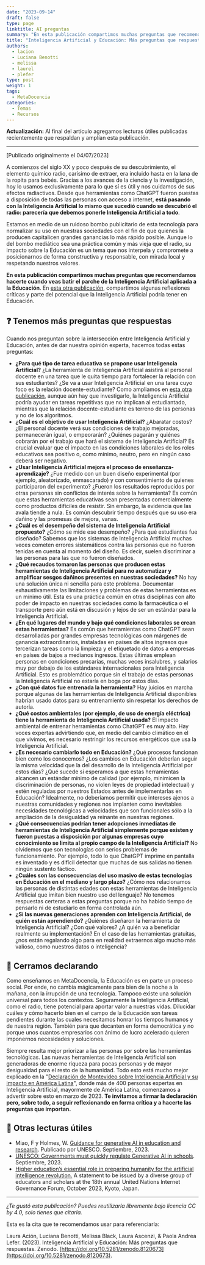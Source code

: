 ```yaml
---
date: "2023-09-14"
draft: false
type: page
linktitle: AI preguntas
summary: "En esta publicación compartimos muchas preguntas que recomendamos hacerte cuando veas batir el parche de la Inteligencia Artificial aplicada a la Educación."
title: "Inteligencia Artificial y Educación: Más preguntas que respuestas [Actualizado]"
authors:
  - lacion
  - Luciana Benotti
  - melissa
  - laurel
  - plefer
type: post
weight: 1
tags: 
  - MetaDocencia 
categories:
  - Temas
  - Recursos
---
```


**Actualización:** Al final del artículo agregamos lecturas útiles publicadas recientemente que respaldan y amplían esta publicación. 

------

[Publicado originalmente el 04/07/2023]

A comienzos del siglo XX y poco después de su descubrimiento, el elemento químico radio, carísimo de extraer, era incluido hasta en la lana de la ropita para bebés. Gracias a los avances de la ciencia y la investigación, hoy lo usamos exclusivamente para lo que sí es útil y nos cuidamos de sus efectos radiactivos. Desde que herramientas como ChatGPT fueron puestas a disposición de todas las personas con acceso a internet, **está pasando con la Inteligencia Artificial lo mismo que sucedió cuando se descubrió el radio: parecería que debemos ponerle Inteligencia Artificial a todo**.

Estamos en medio de un ruidoso bombo publicitario de esta tecnología para normalizar su uso en nuestras sociedades con el fin de que quienes la producen capitalicen grandes ganancias lo más rápido posible. Aunque lo del bombo mediático sea una práctica común y más vieja que el radio, su impacto sobre la Educación es un tema que nos interpela y compromete a posicionarnos de forma constructiva y responsable, con mirada local y respetando nuestros valores.

**En esta publicación compartimos muchas preguntas que recomendamos hacerte cuando veas batir el parche de la Inteligencia Artificial aplicada a la Educación**. En [esta otra publicación](https://www.metadocencia.org/post/ai-reflexiones/), compartimos algunas reflexiones críticas y parte del potencial que la Inteligencia Artificial podría tener en Educación.

## ❓ Tenemos más preguntas que respuestas
Cuando nos preguntan sobre la intersección entre Inteligencia Artificial y Educación, antes de dar nuestra opinión experta, hacemos todas estas preguntas:
- **¿Para qué tipo de tarea educativa se propone usar Inteligencia Artificial?** ¿La herramienta de Inteligencia Artificial asistirá al personal docente en una tarea que le quita tiempo para fortalecer la relación con sus estudiantes? ¿Se va a usar Inteligencia Artificial en una tarea cuyo foco es la relación docente-estudiante? Como ampliamos en [esta otra publicación](https://www.metadocencia.org/post/ai-reflexiones/), aunque aún hay que investigarlo, la Inteligencia Artificial podría ayudar en tareas repetitivas que no implican al estudiantado, mientras que la relación docente-estudiante es terreno de las personas y no de los algoritmos.
- **¿Cuál es el objetivo de usar Inteligencia Artificial?** ¿Abaratar costos? ¿El personal docente verá sus condiciones de trabajo mejoradas, permanecerán igual, o empeorarán? ¿Quiénes pagarán y quiénes cobrarán por el trabajo que hará el sistema de Inteligencia Artificial? Es crucial evaluar que el impacto en las condiciones laborales de los roles educativos sea positivo o, como mínimo, neutro, pero en ningún caso deberá ser negativo.
- **¿Usar Inteligencia Artificial mejora el proceso de enseñanza-aprendizaje?** ¿Fue medido con un buen diseño experimental (por ejemplo, aleatorizado, enmascarado) y con consentimiento de quienes participaron del experimento? ¿Fueron los resultados reproducidos por otras personas sin conflictos de interés sobre la herramienta? Es común que estas herramientas educativas sean presentadas comercialmente como productos difíciles de resistir. Sin embargo, la evidencia que las avala tiende a nula. Es común descubrir tiempo después que su uso era dañino y las promesas de mejora, vanas.
- **¿Cuál es el desempeño del sistema de Inteligencia Artificial propuesto?** ¿Cómo se mide ese desempeño? ¿Para qué estudiantes fue diseñado? Sabemos que los sistemas de Inteligencia Artificial muchas veces cometen errores sistemáticos contra las personas que no fueron tenidas en cuenta al momento del diseño. Es decir, suelen discriminar a las personas para las que no fueron diseñados.
- **¿Qué recaudos tomaron las personas que producen estas herramientas de Inteligencia Artificial para no automatizar y amplificar sesgos dañinos presentes en nuestras sociedades?** No hay una solución única ni sencilla para este problema. Documentar exhaustivamente las limitaciones y problemas de estas herramientas es un mínimo útil. Esta es una práctica común en otras disciplinas con alto poder de impacto en nuestras sociedades como la farmacéutica o el transporte pero aún está en discusión y lejos de ser un estándar para la Inteligencia Artificial.
- **¿En qué lugares del mundo y bajo qué condiciones laborales se crean estas herramientas?** Es común que herramientas como ChatGPT sean desarrolladas por grandes empresas tecnológicas con márgenes de ganancia extraordinarios, instaladas en países de altos ingresos que tercerizan tareas como la limpieza y el etiquetado de datos a empresas en países de bajos a medianos ingresos. Estas últimas emplean personas en condiciones precarias, muchas veces insalubres, y salarios muy por debajo de los estándares internacionales para Inteligencia Artificial. Esto es problemático porque sin el trabajo de estas personas la Inteligencia Artificial no estaría en boga por estos días.
- **¿Con qué datos fue entrenada la herramienta?** Hay juicios en marcha porque algunas de las herramientas de Inteligencia Artificial disponibles habrían usado datos para su entrenamiento sin respetar los derechos de autoría.
- **¿Qué costos ambientales (por ejemplo, de uso de energía eléctrica) tiene la herramienta de Inteligencia Artificial usada?** El impacto ambiental de entrenar herramientas como ChatGPT es muy alto. Hay voces expertas advirtiendo que, en medio del cambio climático en el que vivimos, es necesario restringir los recursos energéticos que usa la Inteligencia Artificial.
- **¿Es necesario cambiarlo todo en Educación?** ¿Qué procesos funcionan bien como los conocemos? ¿Los cambios en Educación deberían seguir la misma velocidad que la del desarrollo de la Inteligencia Artificial por estos días? ¿Qué sucede si esperamos a que estas herramientas alcancen un estándar mínimo de calidad (por ejemplo, minimicen la discriminación de personas, no violen leyes de propiedad intelectual) y estén reguladas por nuestros Estados antes de implementarlas en Educación? Idealmente, no deberíamos permitir que intereses ajenos a nuestras comunidades y regiones nos implanten como inevitables necesidades tecnológicas a velocidades que son funcionales sólo a la ampliación de la desigualdad ya reinante en nuestras regiones.
- **¿Qué consecuencias podrían tener adopciones inmediatas de herramientas de Inteligencia Artificial simplemente porque existen y fueron puestas a disposición por algunas empresas cuyo conocimiento se limita al propio campo de la Inteligencia Artificial?** No olvidemos que son tecnologías con serios problemas de funcionamiento. Por ejemplo, todo lo que ChatGPT imprime en pantalla es inventado y es difícil detectar que muchas de sus salidas no tienen ningún sustento fáctico.
- **¿Cuáles son las consecuencias del uso masivo de estas tecnologías en Educación en el mediano y largo plazo?** ¿Cómo nos relacionamos las personas de distintas edades con estas herramientas de Inteligencia Artificial que imitan bien nuestro uso del lenguaje? No tenemos respuestas certeras a estas preguntas porque no ha habido tiempo de pensarlo ni de estudiarlo en forma controlada aún.
- **¿Si las nuevas generaciones aprenden con Inteligencia Artificial, de quién están aprendiendo?** ¿Quiénes diseñaron  la herramienta de Inteligencia Artificial? ¿Con qué valores? ¿A quién va a beneficiar realmente su implementación? En el caso de las herramientas gratuitas, ¿nos están regalando algo para en realidad extraernos algo mucho más valioso, como nuestros datos o inteligencia?

## 🥁 Cerramos declarando
Como enseñamos en MetaDocencia, la Educación es en parte un proceso social. Por ende, no cambia mágicamente para bien de la noche a la mañana, con la irrupción de una tecnología. Tampoco existe una solución universal para todos los contextos. Seguramente la Inteligencia Artificial, como el radio, tiene potencial para aportar valor a nuestras vidas. Dilucidar cuáles y cómo hacerlo bien en el campo de la Educación son tareas pendientes durante las cuales necesitamos honrar los tiempos humanos y de nuestra región. También para que decanten en forma democrática y no porque unos cuantos empresarios con ánimo de lucro acelerado quieren imponernos necesidades y soluciones.

Siempre resulta mejor priorizar a las personas por sobre las herramientas tecnológicas. Las nuevas herramientas de Inteligencia Artificial son generadoras de enorme riqueza para pocas personas y de mayor desigualdad para el resto de la humanidad. Todo esto está mucho mejor explicado en la "[Declaración de Montevideo sobre Inteligencia Artificial y su impacto en América Latina](http://tiny.cc/DeclaMVD)", donde más de 400 personas expertas en Inteligencia Artificial, mayormente de América Latina, comenzamos a advertir sobre esto en marzo de 2023. **Te invitamos a firmar la declaración pero, sobre todo, a seguir reflexionando en forma crítica y a hacerte las preguntas que importan.**

## 📖 Otras lecturas útiles

- Miao, F y Holmes, W. [Guidance for generative AI in education and research](https://unesdoc.unesco.org/ark:/48223/pf0000386693). Publicado por UNESCO. Septiembre, 2023. 
- [UNESCO: Governments must quickly regulate Generative AI in schools](https://www.unesco.org/en/articles/unesco-governments-must-quickly-regulate-generative-ai-schools). Septiembre, 2023.
- [Higher education’s essential role in preparing humanity for the artificial intelligence revolution.](https://www.elon.edu/u/imagining/event-coverage/global-igf/igf-2023/higher_ed_ai_statement/#signthestatement) A statement to be issued by a diverse group of educators and scholars at the 18th annual United Nations lnternet Governance Forum, October 2023, Kyoto, Japan.

---

*¿Te gustó esta publicación? Puedes reutilizarla libremente bajo licencia CC by 4.0, solo tienes que citarla.* 

Esta es la cita que te recomendamos usar para referenciarla:

Laura Ación, Luciana Benotti, Melissa Black, Laura Ascenzi, & Paola Andrea Lefer. (2023). Inteligencia Artificial y Educación: Más preguntas que respuestas. Zenodo. [https://doi.org/10.5281/zenodo.8120673](https://doi.org/10.5281/zenodo.8120673). 
